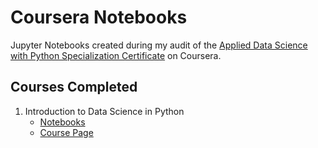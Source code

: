 # Coursera Notebooks

Jupyter Notebooks created during my audit of the [Applied Data Science with Python Specialization Certificate](https://www.coursera.org/specializations/data-science-python) on Coursera.

## Courses Completed

1. Introduction to Data Science in Python
   - [Notebooks](#)
   - [Course Page](https://www.coursera.org/specializations/data-science-python)
